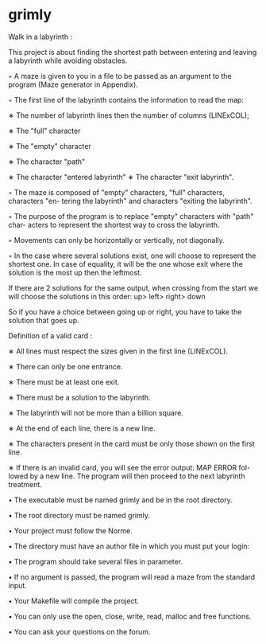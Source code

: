# grimly

Walk in a labyrinth :

This project is about finding the shortest path between entering and leaving
a labyrinth while avoiding obstacles.

◦ A maze is given to you in a file to be passed as an argument to the program (Maze generator in Appendix).

◦ The first line of the labyrinth contains the information to read the map:

∗ The number of labyrinth lines then the number of columns (LINExCOL);

∗ The "full" character

∗ The "empty" character

∗ The character "path"

∗ The character "entered labyrinth" ∗ The character "exit labyrinth".

◦ The maze is composed of "empty" characters, "full" characters, characters "en- tering the labyrinth" and characters "exiting the labyrinth".

◦ The purpose of the program is to replace "empty" characters with "path" char- acters to represent the shortest way to cross the labyrinth.

◦ Movements can only be horizontally or vertically, not diagonally.

◦ In the case where several solutions exist, one will choose to represent the shortest one. In case of equality, it will be the one whose exit where the solution is the most up then the leftmost.

If there are 2 solutions for the same output, when crossing from the start we will choose the solutions in this order:
up> left> right> down

So if you have a choice between going up or right, you have to take the solution that goes up.

Definition of a valid card :

∗ All lines must respect the sizes given in the first line (LINExCOL).

∗ There can only be one entrance.

∗ There must be at least one exit.

∗ There must be a solution to the labyrinth.

∗ The labyrinth will not be more than a billion square.

∗ At the end of each line, there is a new line.

∗ The characters present in the card must be only those shown on the first line.

∗ If there is an invalid card, you will see the error output: MAP ERROR fol- lowed by a new line. The program will then proceed to the next labyrinth treatment.


• The executable must be named grimly and be in the root directory.

• The root directory must be named grimly.

• Your project must follow the Norme.

• The directory must have an author file in which you must put your login:

• The program should take several files in parameter.

• If no argument is passed, the program will read a maze from the standard input.

• Your Makefile will compile the project.

• You can only use the open, close, write, read, malloc and free functions.

• You can ask your questions on the forum.
